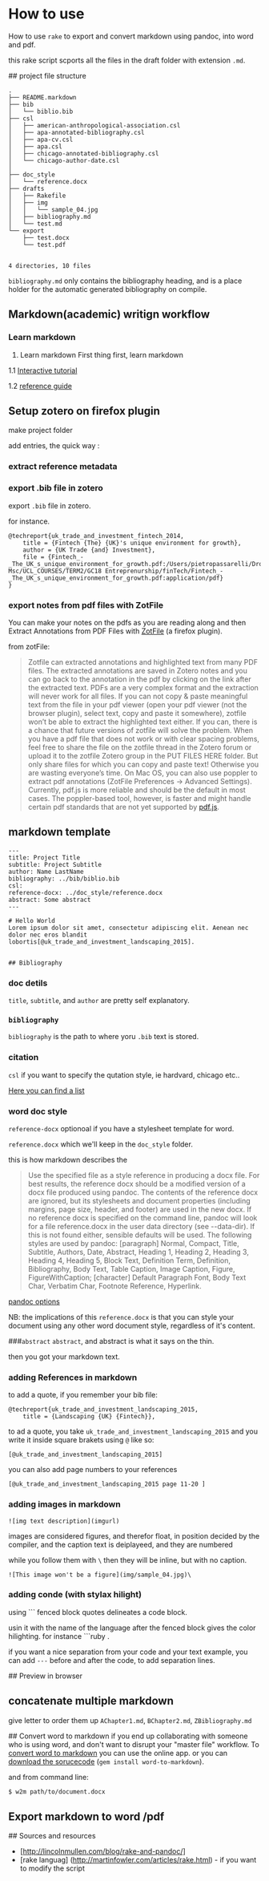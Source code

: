 # How to use
How to use `rake` to export and convert markdown using pandoc, into word and pdf.

this rake script scports all the files in the draft folder with extension `.md`.




## project file structure


```
.
├── README.markdown
├── bib
│   └── biblio.bib
├── csl
│   ├── american-anthropological-association.csl
│   ├── apa-annotated-bibliography.csl
│   ├── apa-cv.csl
│   ├── apa.csl
│   ├── chicago-annotated-bibliography.csl
│   └── chicago-author-date.csl
│
├── doc_style
│   └── reference.docx
├── drafts
│   ├── Rakefile
│   ├── img
│   │   └── sample_04.jpg
│   ├── bibliography.md
│   └── test.md
└── export
    ├── test.docx
    └── test.pdf


4 directories, 10 files

```

`bibliography.md` only contains the bibliography heading, and is a place holder for the automatic generated bibliography on compile.


## Markdown(academic) writign workflow

<!-- high level overview,
- add references in zotero, 
- export into .bib file, 
- write in markdown, 
- reference your sources, 
- compile/export your writing in pdf and word -->

### Learn markdown 

1. Learn markdown 
First thing first, learn markdown

1.1 [Interactive tutorial](http://markdowntutorial.com)

1.2 [reference guide](https://guides.github.com/features/mastering-markdown/) 

## Setup zotero on firefox plugin

make project folder
<!-- screenshot -->
add entries, the quick way :

### extract reference metadata

<!-- ie on amazon screenshot, saves locally -->

<!-- check in zotero all metadata fields present, date, author, in particular + add screenshot of this. -->

### export .bib file in zotero
<!-- what is a bib file -->

export `.bib` file in zotero.

<!-- code, syntax hilight this is what it looks like -->

for instance.

```
@techreport{uk_trade_and_investment_fintech_2014,
	title = {Fintech {The} {UK}'s unique environment for growth},
	author = {UK Trade {and} Investment},
	file = {Fintech_-_The_UK_s_unique_environment_for_growth.pdf:/Users/pietropassarelli/Dropbox/UCL Msc/UCL_COURSES/TERM2/GC18 Entreprenurship/finTech/Fintech_-_The_UK_s_unique_environment_for_growth.pdf:application/pdf}
}

```

### export notes from pdf files with ZotFile
You can make your notes on the pdfs as you are reading along and then Extract Annotations from PDF Files with [ZotFile](http://zotfile.com) (a firefox plugin).

from zotFile:

>Zotfile can extracted annotations and highlighted text from many PDF files. The extracted annotations are saved in Zotero notes and you can go back to the annotation in the pdf by clicking on the link after the extracted text. PDFs are a very complex format and the extraction will never work for all files. If you can not copy & paste meaningful text from the file in your pdf viewer (open your pdf viewer (not the browser plugin), select text, copy and paste it somewhere), zotfile won’t be able to extract the highlighted text either. If you can, there is a chance that future versions of zotfile will solve the problem. When you have a pdf file that does not work or with clear spacing problems, feel free to share the file on the zotfile thread in the Zotero forum or upload it to the zotfile Zotero group in the PUT FILES HERE folder. But only share files for which you can copy and paste text! Otherwise you are wasting everyone’s time.
On Mac OS, you can also use poppler to extract pdf annotations (ZotFile Preferences -> Advanced Settings). Currently, pdf.js is more reliable and should be the default in most cases. The poppler-based tool, however, is faster and might handle certain pdf standards that are not yet supported by [pdf.js](https://github.com/mozilla/pdf.js).


## markdown template

```
---  
title: Project Title
subtitle: Project Subtitle
author: Name LastName
bibliography: ../bib/biblio.bib 
csl: 
reference-docx: ../doc_style/reference.docx
abstract: Some abstract
---  

# Hello World
Lorem ipsum dolor sit amet, consectetur adipiscing elit. Aenean nec dolor nec eros blandit lobortis[@uk_trade_and_investment_landscaping_2015].


## Bibliography

```

### doc detils
`title`, `subtitle`, and `author` are pretty self explanatory. 

### `bibliography`
`bibliography` is the path to where yoru `.bib` text is stored.
<!-- so in this case .. means the folder above, and then `/bib` means inside the folder `bib`, and it's the file `.bib` -->

### citation
`csl` if you want to specify the qutation style, ie hardvard, chicago etc.. 

[Here you can find a list](https://github.com/citation-style-language/styles)
<!-- can you get this from zotero? -->

### word doc style
`reference-docx` optionoal if you have a stylesheet template for word.

`reference.docx` which we'll keep in the `doc_style` folder.

this is how markdown describes the 

> Use the specified file as a style reference in producing a docx file. For best results, the reference docx should be a modified version of a docx file produced using pandoc. The contents of the reference docx are ignored, but its stylesheets and document properties (including margins, page size, header, and footer) are used in the new docx. If no reference docx is specified on the command line, pandoc will look for a file reference.docx in the user data directory (see --data-dir). If this is not found either, sensible defaults will be used. The following styles are used by pandoc: [paragraph] Normal, Compact, Title, Subtitle, Authors, Date, Abstract, Heading 1, Heading 2, Heading 3, Heading 4, Heading 5, Block Text, Definition Term, Definition, Bibliography, Body Text, Table Caption, Image Caption, Figure, FigureWithCaption; [character] Default Paragraph Font, Body Text Char, Verbatim Char, Footnote Reference, Hyperlink.


[pandoc options](http://pandoc.org/demo/example9/options.html)

NB: the implications of this `reference.docx` is that you can style your document using any other word document style, regardless of it's content.
<!--  `reference.docx` does not look at the content, just the styling of the them -->

<!-- screenshot showing how to set your own doc reference, you need to click "modify style." -->



###`abstract`
`abstract`, and abstract is what it says on the thin.

then you got your markdown text. 

### adding References in markdown
to add a quote,  if you remember your bib file:

```bibtext
@techreport{uk_trade_and_investment_landscaping_2015,
	title = {Landscaping {UK} {Fintech}},
```
to ad a quote, you take `uk_trade_and_investment_landscaping_2015`  and you write it inside square brakets using `@` like so:

```
[@uk_trade_and_investment_landscaping_2015]
```

you can also add page numbers to your references

```
[@uk_trade_and_investment_landscaping_2015 page 11-20 ]
```

<!-- re-do these examples using one that has bib fields filled in properly. -->


### adding images in markdown

```
![img text description](imgurl)

```

images are considered figures, and therefor float, in position decided by the compiler, and the caption text is deiplayeed, and they are numbered

<!-- screenshot -->


while you follow them with `\` then they will be inline, but with no caption.

```
![This image won't be a figure](img/sample_04.jpg)\
```

### adding conde (with stylax hilight)

using ``` fenced block quotes delineates a code block. 

usin it with the name of the language after the fenced block gives the color hilighting. for instance ```ruby .

if you want a nice separation from your code and your text example, you can add  `---` before and after the code, to add separation lines.


## Preview in browser

<!-- sublime plugin + live preview/reload-->

<!-- cmd shift p +screenshot -->


## concatenate multiple markdown
give letter to order them up
`AChapter1.md`, `BChapter2.md`, `ZBibliography.md`


## Convert word to markdown
if you end up collaborating with someone who is using word, and don't want to disrupt your "master file" workflow. To [convert word to markdown](http://word-to-markdown.herokuapp.com) you can use the online app. or you can [download the sorucecode](https://github.com/benbalter/word-to-markdown) (`gem install word-to-markdown`).

and from command line:

```bash
$ w2m path/to/document.docx
```

<!-- do another bash script to convert word back to markdown as wella s folder structure -->


## Export markdown to word /pdf
<!-- run rake in terminal from drafts folder
    what's terminal, ways to write comand/interact/navigate the computer + screenshot of DOS before GUI.
Screenshots:
+ open terminal
+ cd to draft,  or copy in finder and cd+paste
+ rake
that's it.
 -->



 ## Sources and resources

- [http://lincolnmullen.com/blog/rake-and-pandoc/]
- [rake languag] (http://martinfowler.com/articles/rake.html) - if you want to modify the script

<!-- https://howistart.org/posts/ruby/1 -->